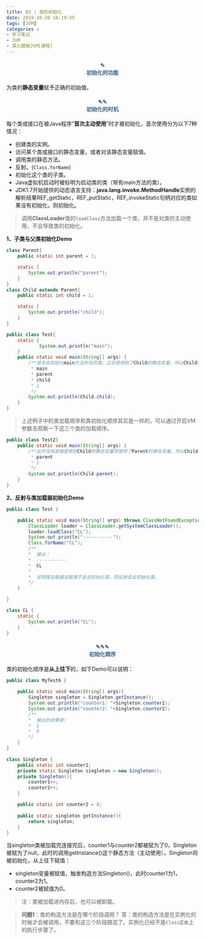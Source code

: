 ```yaml
---
title: 03 | 类的初始化
date: 2019-10-20 16:19:55
tags: [JVM]
categories :
- 学习笔记
- JVM
- 深入理解JVM[课程]
---
```


#### <center><font color = "#36648B">✎</font><br/><font color = "#36648B">初始化的功能</font></center>
为类的**静态变量**赋予正确的初始值。

#### <center><font color = "#36648B">✎✎</font><br/><font color = "#36648B">初始化的时机</font></center>
每个类或接口在被Java程序“**首次主动使用**”时才被初始化，首次使用分为以下7种情况：
- 创建类的实例。
- 访问某个类或接口的静态变量，或者对该静态变量赋值。
- 调用类的静态方法。
- 反射。(`Class.forName`)
- 初始化这个类的子类。
- Java虚拟机启动时被标明为启动类的类（带有main方法的类）。
- JDK1.7开始提供的动态语言支持：**java.lang.invoke.MethodHandle**实例的解析结果REF_getStatic，REF_putStatic，REF_invokeStatic句柄对应的类如果没有初始化，则初始化。

>调用**ClassLoader**类的`loadClass`方法加载一个类，并不是对类的主动使用，不会导致类的初始化。

**1、子类与父类初始化Demo**
```java
class Parent{
    public static int parent = 1;

    static {
        System.out.println("parent");
    }
}
class Child extends Parent{
    public static int child = 1;

    static {
        System.out.println("child");
    }
}

public class Test{
    static {
            System.out.println("main");
    }
    public static void main(String[] args) {
        /**首先会初始化main方法所在的类，之后使用到了Child的静态变量，所以Child需要被初始化，Child被初始化之前Child的父类也必须被初始化。输出：
         * main
         * parent
         * child
         * 1
         */
        System.out.println(Child.child);
    }
}
```
> 上述例子中的类加载顺序和类初始化顺序其实是一样的，可以通过开启VM参数去观察一下这三个类的加载顺序。
    
```java
public class Test2{
    public static void main(String[] args) {
        /**此时没有直接使用到Child的静态变量而使用了Parent的静态变量，所以Child没有被初始化而Parent被初始化了。输出：
         * parent
         * 1
         */
        System.out.println(Child.parent);
    }
}
```

**2、反射与类加载器初始化Demo**
```java
public class Test {

    public static void main(String[] args) throws ClassNotFoundException {
        ClassLoader loader = ClassLoader.getSystemClassLoader();
        loader.loadClass("CL");
        System.out.println("-----------");
        Class.forName("CL");
        /**
        *  输出：
        *  -----------
        *  CL
        *  
        *  说明类加载器加载类不会去初始化类，而反射会去初始化类。
        */
    }

}

class CL {
    static {
        System.out.println("CL");
    }
}
```

#### <center><font color = "#36648B">✎✎✎</font><br/><font color = "#36648B">初始化顺序</font></center>
类的初始化顺序是**从上往下**的，如下Demo可以说明：
```java
public class MyTest6 {
    
    public static void main(String[] args){
        Singleton singleton = Singleton.getInstance(); 
        System.out.println("counter1: "+Singleton.counter1);
        System.out.printin("counter2: "+Singleton.counter2);
        /**
        *  输出的结果是:
        *  1
        *  0
        */
    } 
}

class Singleton {
    public static int counter1; 
    private static Singleton singleton = new Singleton(); 
    private Singleton(){
        counter1++;
        counter2++;      
    }

    public static int counter2 = 0;
    
    public static singleton getInstance(){
        return singleton;
    }
}
```
当singleton类被加载完连接完后，counter1与counter2都被赋为了0，Singleton被赋为了null，此时的调用getInstance()这个静态方法（主动使用），Singleton将被初始化，从上往下赋值：
- singleton变量被赋值，触发构造方法Singleton()，此时counter1为1，counter2为1。
- counter2被赋值为0。


> 注：类被加载进内存后，也可以被卸载。

> **问题1**：类的构造方法是在哪个阶段调用？
  答：类的构造方法是在实例化的时候才会被调用，不要和这三个阶段搞混了。实例化已经不是`Class层面`上的执行步骤了。